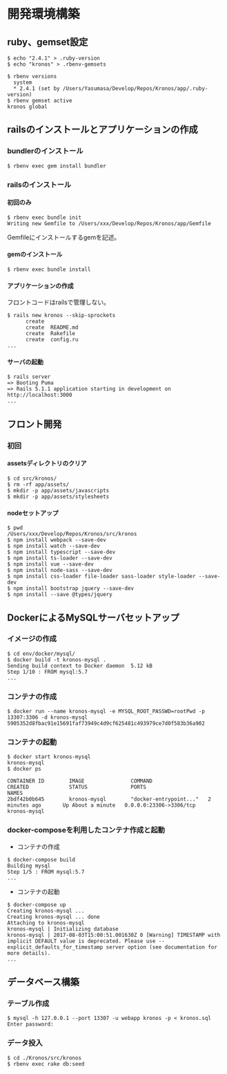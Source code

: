 # 開発環境構築

## ruby、gemset設定

```text
$ echo "2.4.1" > .ruby-version
$ echo "kronos" > .rbenv-gemsets

$ rbenv versions
  system
  * 2.4.1 (set by /Users/Yasumasa/Develop/Repos/Kronos/app/.ruby-version)
$ rbenv gemset active
kronos global
```

## railsのインストールとアプリケーションの作成

### bundlerのインストール
```text
$ rbenv exec gem install bundler
```

### railsのインストール

#### 初回のみ
```text
$ rbenv exec bundle init
Writing new Gemfile to /Users/xxx/Develop/Repos/Kronos/app/Gemfile
```
Gemfileにインストールするgemを記述。

#### gemのインストール
```text
$ rbenv exec bundle install
```

#### アプリケーションの作成
フロントコードはrailsで管理しない。
```text
$ rails new kronos --skip-sprockets
      create  
      create  README.md
      create  Rakefile
      create  config.ru
...
```

#### サーバの起動
```text
$ rails server
=> Booting Puma
=> Rails 5.1.1 application starting in development on http://localhost:3000
...
```

## フロント開発

### 初回

#### assetsディレクトリのクリア
```text
$ cd src/kronos/
$ rm -rf app/assets/
$ mkdir -p app/assets/javascripts
$ mkdir -p app/assets/stylesheets
```

#### nodeセットアップ
```text
$ pwd
/Users/xxx/Develop/Repos/Kronos/src/kronos
$ npm install webpack --save-dev
$ npm install watch --save-dev
$ npm install typescript --save-dev
$ npm install ts-loader --save-dev
$ npm install vue --save-dev
$ npm install node-sass --save-dev
$ npm install css-loader file-loader sass-loader style-loader --save-dev
$ npm install bootstrap jquery --save-dev
$ npm install --save @types/jquery
```



## DockerによるMySQLサーバセットアップ

### イメージの作成
```text
$ cd env/docker/mysql/
$ docker build -t kronos-mysql .
Sending build context to Docker daemon  5.12 kB
Step 1/10 : FROM mysql:5.7
...
```

### コンテナの作成
```text
$ docker run --name kronos-mysql -e MYSQL_ROOT_PASSWD=rootPwd -p 13307:3306 -d kronos-mysql
5905352d8fbac91e15691faf73949c4d9cf625481c493979ce7d0f583b36a902
```

### コンテナの起動
```
$ docker start kronos-mysql
kronos-mysql
$ docker ps

CONTAINER ID        IMAGE               COMMAND                  CREATED             STATUS              PORTS                     NAMES
2bdf42b0b645        kronos-mysql        "docker-entrypoint..."   2 minutes ago       Up About a minute   0.0.0.0:23306->3306/tcp   kronos-mysql
```

### docker-composeを利用したコンテナ作成と起動
+ コンテナの作成       
```text
$ docker-compose build
Building mysql
Step 1/5 : FROM mysql:5.7
...
```

+ コンテナの起動       
```text
$ docker-compose up
Creating kronos-mysql ... 
Creating kronos-mysql ... done
Attaching to kronos-mysql
kronos-mysql | Initializing database
kronos-mysql | 2017-08-03T15:00:51.001630Z 0 [Warning] TIMESTAMP with implicit DEFAULT value is deprecated. Please use --explicit_defaults_for_timestamp server option (see documentation for more details).
...
```

## データベース構築

### テーブル作成
```text
$ mysql -h 127.0.0.1 --port 13307 -u webapp kronos -p < kronos.sql 
Enter password: 
```

### データ投入
```text
$ cd ./Kronos/src/kronos
$ rbenv exec rake db:seed
```